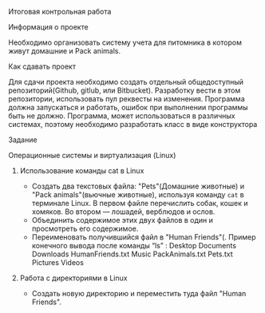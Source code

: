 Итоговая контрольная работа


Информация о проекте

Необходимо организовать систему учета для питомника в котором живут 
домашние и Pack animals.


Как сдавать проект 

Для сдачи проекта необходимо создать отдельный общедоступный репозиторий(Github, 
gitlub, или Bitbucket). Разработку вести в этом репозитории, использовать 
пул реквесты на изменения. Программа должна запускаться и работать, 
ошибок при выполнении программы быть не должно. 
Программа, может использоваться в различных системах, поэтому необходимо 
разработать класс в виде конструктора



Задание

Операционные системы и виртуализация (Linux)

1. Использование команды cat в Linux
    - Создать два текстовых файла: "Pets"(Домашние животные) и "Pack animals"(вьючные животные), используя команду `cat` в терминале Linux. В первом файле перечислить собак, кошек и хомяков. Во втором — лошадей, верблюдов и ослов.
    - Объединить содержимое этих двух файлов в один и просмотреть его содержимое.
    - Переименовать получившийся файл в "Human Friends"(.
      Пример конечного вывода после команды “ls” :
      Desktop Documents Downloads  HumanFriends.txt  Music  PackAnimals.txt  Pets.txt  Pictures  Videos

2. Работа с директориями в Linux
    - Создать новую директорию и переместить туда файл "Human Friends".
